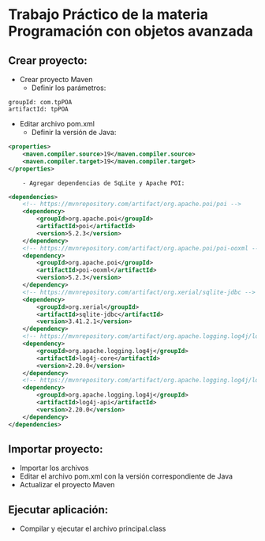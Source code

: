 # Trabajo Práctico de la materia Programación con objetos avanzada

## Crear proyecto:  
- Crear proyecto Maven  
    - Definir los parámetros:  
```  
groupId: com.tpPOA
artifactId: tpPOA
```

- Editar archivo pom.xml  
    - Definir la versión de Java:
```XML
<properties>
	<maven.compiler.source>19</maven.compiler.source>
	<maven.compiler.target>19</maven.compiler.target>
</properties>
```  
        - Agregar dependencias de SqLite y Apache POI:
```XML
<dependencies>
	<!-- https://mvnrepository.com/artifact/org.apache.poi/poi -->
	<dependency>
		<groupId>org.apache.poi</groupId>
		<artifactId>poi</artifactId>
		<version>5.2.3</version>
	</dependency>
	<!-- https://mvnrepository.com/artifact/org.apache.poi/poi-ooxml -->
	<dependency>
		<groupId>org.apache.poi</groupId>
		<artifactId>poi-ooxml</artifactId>
		<version>5.2.3</version>
	</dependency>
	<!-- https://mvnrepository.com/artifact/org.xerial/sqlite-jdbc -->
	<dependency>
		<groupId>org.xerial</groupId>
		<artifactId>sqlite-jdbc</artifactId>
		<version>3.41.2.1</version>
	</dependency>
	<!-- https://mvnrepository.com/artifact/org.apache.logging.log4j/log4j-core -->
	<dependency>
		<groupId>org.apache.logging.log4j</groupId>
		<artifactId>log4j-core</artifactId>
		<version>2.20.0</version>
	</dependency>
	<!-- https://mvnrepository.com/artifact/org.apache.logging.log4j/log4j-api -->
	<dependency>
		<groupId>org.apache.logging.log4j</groupId>
		<artifactId>log4j-api</artifactId>
		<version>2.20.0</version>
	</dependency>
</dependencies>
```

## Importar proyecto:
- Importar los archivos
- Editar el archivo pom.xml con la versión correspondiente de Java
- Actualizar el proyecto Maven

## Ejecutar aplicación:
- Compilar y ejecutar el archivo principal.class


